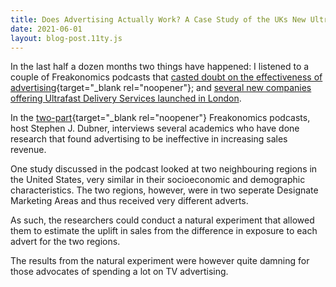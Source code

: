 ```yaml
---
title: Does Advertising Actually Work? A Case Study of the UKs New Ultrafast Grocery Delivery Services
date: 2021-06-01
layout: blog-post.11ty.js
---
```


In the last half a dozen months two things have happened: I listened to a couple of Freakonomics podcasts that [casted doubt on the effectiveness of advertising](https://freakonomics.com/podcast/advertising-part-1/){target="_blank rel="noopener"}; and [several new companies offering Ultrafast Delivery Services launched in London](https://www.thegrocer.co.uk/online/getir-weezy-and-zapp-the-rapid-delivery-players-leaving-deliveroo-in-the-dust/654345.article). 

In the [two-part](https://freakonomics.com/podcast/advertising-part-1/){target="_blank rel="noopener"} Freakonomics podcasts, host Stephen J. Dubner, interviews several academics who have done research that found advertising to be ineffective in increasing sales revenue. 

One study discussed in the podcast looked at two neighbouring regions in the United States, very similar in their socioeconomic and demographic characteristics. The two regions, however, were in two seperate Designate Marketing Areas and thus received very different adverts. 

As such, the researchers could conduct a natural experiment that allowed them to estimate the uplift in sales from the difference in exposure to each advert for the two regions. 

The results from the natural experiment were however quite damning for those advocates of spending a lot on TV advertising. 

